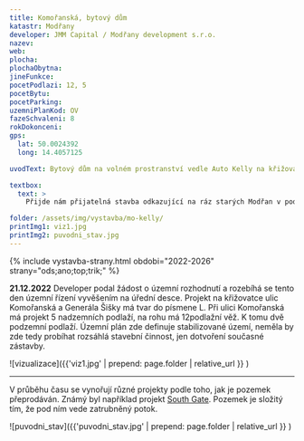 ```yaml
---
title: Komořanská, bytový dům
katastr: Modřany
developer: JMM Capital / Modřany development s.r.o.
nazev:
web: 
plocha:
plochaObytna:
jineFunkce:
pocetPodlazi: 12, 5
pocetBytu:
pocetParking:
uzemniPlanKod: OV
fazeSchvaleni: 8
rokDokonceni: 
gps:
  lat: 50.0024392 
  long: 14.4057125

uvodText: Bytový dům na volném prostranství vedle Auto Kelly na křižovatce ulic Komořanská a Generála Šišky.

textbox:
  text: >
    Přijde nám přijatelná stavba odkazující na ráz starých Modřan v podobné velikosti a tvaru jako domy na Obchodním náměstí. Tedy 5 podlaží se sedlovou střechou a samozřejmě s obchody v parteru.

folder: /assets/img/vystavba/mo-kelly/
printImg1: viz1.jpg
printImg2: puvodni_stav.jpg
---
```


{% include vystavba-strany.html obdobi="2022-2026" strany="ods;ano;top;trik;" %}

**21.12.2022** Developer podal žádost o územní rozhodnutí a rozebíhá se tento den územní řízení vyvěšením na úřední desce. Projekt na křižovatce ulic Komořanská a Generála Šišky má tvar do písmene L. Při ulici Komořanská má projekt 5 nadzemních podlaží, na rohu má 12podlažní věž. K tomu dvě podzemní podlaží. Územní plán zde definuje stabilizované území, neměla by zde tedy probíhat rozsáhlá stavební činnost, jen dotvoření současné zástavby.

![vizualizace]({{'viz1.jpg' | prepend: page.folder | relative_url }} )

- - -

V průběhu času se vynořují různé projekty podle toho, jak je pozemek přeprodáván. Známý byl například projekt [South Gate](http://www.bydleni-iq.cz/temata/architektura/kritika-projektu-southgate-v-modranech/). Pozemek je složitý tím, že pod ním vede zatrubněný potok.

![puvodni_stav]({{'puvodni_stav.jpg' | prepend: page.folder | relative_url }} )
